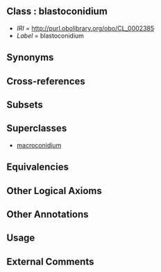 
## Class : blastoconidium

 * *IRI* = http://purl.obolibrary.org/obo/CL_0002385
 * *Label* = blastoconidium

## Synonyms


## Cross-references


## Subsets


## Superclasses

 * [macroconidium](../../CL/06/CL_0000606.md)

## Equivalencies


## Other Logical Axioms


## Other Annotations


## Usage


## External Comments

